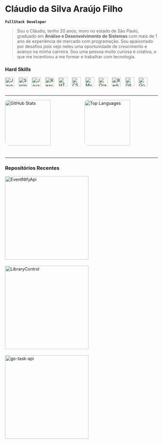 # Cláudio da Silva Araújo Filho

**`FullStack Developer`**

> Sou o Cláudio, tenho 20 anos, moro no estado de São Paulo, graduado em **Análise e Desenvolvimento de Sistemas** com mais de 1 ano de experiência de mercado com programação. Sou apaixonado por desafios pois vejo neles uma oportunidade de crescimento e avanço na minha carreira. Sou uma pessoa muito curiosa e criativa, o que me incentivou a me formar e trabalhar com tecnologia.

### Hard Skills

<div align="left" style="display: flex; flex-wrap: wrap; gap: 14px; margin-bottom: 30px;">
  <img alt="Java" height="30" src="https://cdn.jsdelivr.net/gh/devicons/devicon/icons/java/java-original.svg"/>
  <img alt="Spring Boot" height="30" src="https://cdn.jsdelivr.net/gh/devicons/devicon/icons/spring/spring-original.svg"/>
  <img alt="JavaScript" height="30" src="https://cdn.jsdelivr.net/gh/devicons/devicon/icons/javascript/javascript-plain.svg"/>
  <img alt="React" height="30" src="https://cdn.jsdelivr.net/gh/devicons/devicon/icons/react/react-original.svg"/>
  <img alt="HTML" height="30" src="https://cdn.jsdelivr.net/gh/devicons/devicon/icons/html5/html5-original.svg"/>
  <img alt="CSS" height="30" src="https://cdn.jsdelivr.net/gh/devicons/devicon/icons/css3/css3-original.svg"/>
  <img alt="MySQL" height="30" src="https://cdn.jsdelivr.net/gh/devicons/devicon/icons/mysql/mysql-original.svg"/>
  <img alt="Oracle" height="30" src="https://cdn.jsdelivr.net/gh/devicons/devicon/icons/oracle/oracle-original.svg"/>
  <img alt="Redis" height="30" src="https://cdn.jsdelivr.net/gh/devicons/devicon/icons/redis/redis-original.svg"/>
  <img alt="Git" height="30" src="https://cdn.jsdelivr.net/gh/devicons/devicon/icons/git/git-original.svg"/>
  <img alt="Go" height="30" src="https://cdn.jsdelivr.net/gh/devicons/devicon/icons/go/go-original.svg"/>
</div>

---

<div style="display: flex; flex-wrap: wrap; gap: 20px; justify-content: center; margin-bottom: 40px; width: 100%;">
  <img
    src="https://github-readme-stats.vercel.app/api?username=Claudio712005&show_icons=true&hide_border=true&title_color=fff&icon_color=79ff97&text_color=9f9f9f&bg_color=151515"
    alt="GitHub Stats"
    style="flex: 1 1 45%; height: 150px; border-radius: 10px; object-fit: cover;"
  />
  <img
    src="https://github-readme-stats.vercel.app/api/top-langs/?username=Claudio712005&layout=compact&hide_border=true&title_color=fff&icon_color=79ff97&text_color=9f9f9f&bg_color=151515"
    alt="Top Languages"
    style="flex: 1 1 45%; height: 150px; border-radius: 10px; object-fit: cover;"
  />
</div>

---

### Repositórios Recentes

<div align="left" style="display: flex; gap: 20px; flex-wrap: wrap; justify-content: start;">
  <a href="https://github.com/Claudio712005/EventNtfyApi" target="_blank" rel="noopener noreferrer">
    <img 
      src="https://github-readme-stats.vercel.app/api/pin/?username=Claudio712005&repo=EventNtfyApi&title_color=fff&icon_color=f9f9f9&text_color=9f9f9f&bg_color=151515"
      alt="EventNtfyApi"
      width="275"
    />
  </a>
  <a href="https://github.com/Claudio712005/LibraryControl" target="_blank" rel="noopener noreferrer">
    <img 
      src="https://github-readme-stats.vercel.app/api/pin/?username=Claudio712005&repo=LibraryControl&title_color=fff&icon_color=f9f9f9&text_color=9f9f9f&bg_color=151515" 
      alt="LibraryControl"
      width="275"
    />
  </a>
  <a href="https://github.com/Claudio712005/go-task-api" target="_blank" rel="noopener noreferrer">
    <img 
      src="https://github-readme-stats.vercel.app/api/pin?username=Claudio712005&repo=go-task-api&title_color=fff&icon_color=f9f9f9&text_color=9f9f9f&bg_color=151515" 
      alt="go-task-api"
      width="275"
    />
  </a>
</div>
